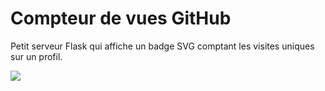 # Compteur de vues GitHub

Petit serveur Flask qui affiche un badge SVG comptant les visites uniques sur un profil.

![](https://gh-profile-views.vercel.app/api/counter)
